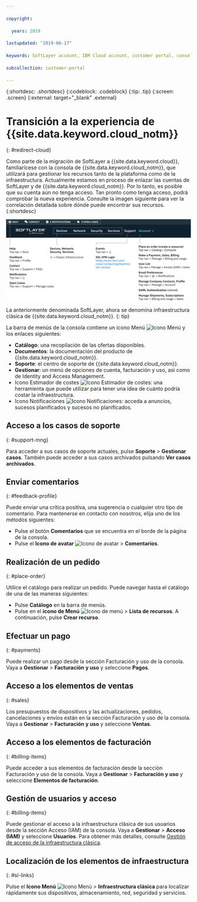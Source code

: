 ```yaml
---

copyright:

  years: 2019

lastupdated: "2019-06-17"

keywords: SoftLayer account, IBM Cloud account, customer portal, console

subcollection: customer-portal 

---
```


{:shortdesc: .shortdesc}
{:codeblock: .codeblock}
{:tip: .tip}
{:screen: .screen}
{:external: target="_blank" .external}


# Transición a la experiencia de {{site.data.keyword.cloud_notm}}
{: #redirect-cloud}

Como parte de la migración de SoftLayer a {{site.data.keyword.cloud}}, familiarícese con la consola de
{{site.data.keyword.cloud_notm}}, que utilizará para gestionar los recursos tanto de la plataforma como de la infraestructura. Actualmente estamos en proceso de enlazar las cuentas de SoftLayer y de {{site.data.keyword.cloud_notm}}. Por lo tanto, es posible que su cuenta aún no tenga acceso. Tan pronto como tenga acceso, podrá comprobar la nueva experiencia. Consulte la imagen siguiente para ver la correlación detallada sobre dónde puede encontrar sus recursos.  
{:shortdesc}

![Correlación de SoftLayer](images/Softlayer-mapping@2x.svg "Cómo encontrar recursos de SoftLayer")

La anteriormente denominada SoftLayer, ahora se denomina infraestructura clásica de {{site.data.keyword.cloud_notm}}.
{: tip}

La barra de menús de la consola contiene un icono Menú ![Icono Menú](../icons/icon_hamburger.svg) y los enlaces siguientes: 

  * **Catálogo**: una recopilación de las ofertas disponibles. 
  * **Documentos**: la documentación del producto de {{site.data.keyword.cloud_notm}}. 
  * **Soporte**: el centro de soporte de {{site.data.keyword.cloud_notm}}. 
  * **Gestionar**: un menú de opciones de cuenta, facturación y uso, así como de Identity and Access Management. 
  * Icono Estimador de costes ![Icono Estimador de costes](../icons/Estimator.svg): una herramienta que puede utilizar para tener una idea de cuánto podría costar la infraestructura.
  * Icono Notificaciones ![Icono Notificaciones](../icons/Notification.svg): acceda a anuncios, sucesos planificados y sucesos no planificados.

## Acceso a los casos de soporte
{: #support-mng}

Para acceder a sus casos de soporte actuales, pulse **Soporte** > **Gestionar casos**. También puede acceder a sus casos archivados pulsando **Ver casos archivados**.

## Enviar comentarios
{: #feedback-profile}

Puede enviar una crítica positiva, una sugerencia o cualquier otro tipo de comentario. Para mantenerse en contacto con nosotros, elija uno de los métodos siguientes:

  * Pulse el botón **Comentarios** que se encuentra en el borde de la página de la consola. 
  * Pulse el **Icono de avatar** ![Icono de avatar](../icons/i-avatar-icon.svg) > **Comentarios**. 

## Realización de un pedido
{: #place-order}

Utilice el catálogo para realizar un pedido. Puede navegar hasta el catálogo de una de las maneras siguientes:

  * Pulse **Catálogo** en la barra de menús.
  * Pulse en el **icono de Menú** ![Icono de menú](../icons/icon_hamburger.svg) > **Lista de recursos**. A continuación, pulse **Crear recurso**.

## Efectuar un pago
{: #payments}

Puede realizar un pago desde la sección Facturación y uso de la consola. Vaya a **Gestionar** > **Facturación y uso** y seleccione **Pagos**. 

## Acceso a los elementos de ventas
{: #sales}

Los presupuestos de dispositivos y las actualizaciones, pedidos, cancelaciones y envíos están en la sección Facturación y uso de la consola. Vaya a **Gestionar** > **Facturación y uso** y seleccione **Ventas**. 

## Acceso a los elementos de facturación
{: #billing-items}

Puede acceder a sus elementos de facturación desde la sección Facturación y uso de la consola. Vaya a **Gestionar** > **Facturación y uso** y seleccione **Elementos de facturación**.

## Gestión de usuarios y acceso
{: #billing-items}

Puede gestionar el acceso a la infraestructura clásica de sus usuarios desde la sección Acceso (IAM) de la consola. Vaya a **Gestionar** > **Acceso (IAM)** y seleccione **Usuarios**. Para obtener más detalles, consulte [Gestión de acceso de la infraestructura clásica](/docs/iam?topic=iam-mngclassicinfra).

## Localización de los elementos de infraestructura
{: #sl-links}

Pulse el **Icono Menú** ![Icono Menú](../icons/icon_hamburger.svg) > **Infraestructura clásica** para localizar rápidamente sus dispositivos, almacenamiento, red, seguridad y servicios. 

  















